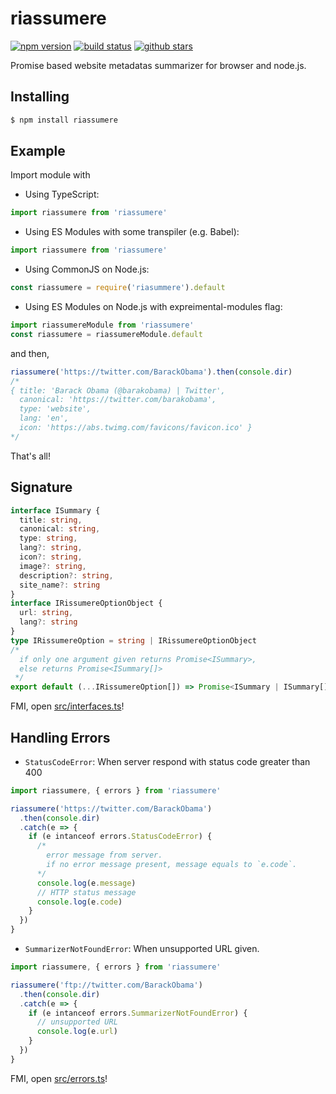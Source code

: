 riassumere
===

[![npm version](https://img.shields.io/npm/v/riassumere.svg)](https://www.npmjs.org/package/riassumere)
[![build status](https://img.shields.io/travis/prezzemolo/riassumere/master.svg)](https://travis-ci.org/prezzemolo/riassumere)
[![github stars](https://img.shields.io/github/stars/prezzemolo/riassumere.svg?style=social&label=Stars)](https://github.com/prezzemolo/riassumere/stargazers)

Promise based website metadatas summarizer for browser and node.js.

Installing
---
```bash
$ npm install riassumere
```

Example
---
Import module with

- Using TypeScript:

```typescript
import riassumere from 'riassumere'
```

- Using ES Modules with some transpiler (e.g. Babel):

```javascript
import riassumere from 'riassumere'
```

- Using CommonJS on Node.js:

```javascript
const riassumere = require('riasummere').default
```

- Using ES Modules on Node.js with expreimental-modules flag:

```javascript
import riassumereModule from 'riassumere'
const riassumere = riassumereModule.default
```

and then,
```javascript
riassumere('https://twitter.com/BarackObama').then(console.dir)
/*
{ title: 'Barack Obama (@barakobama) | Twitter',
  canonical: 'https://twitter.com/barakobama',
  type: 'website',
  lang: 'en',
  icon: 'https://abs.twimg.com/favicons/favicon.ico' }
*/
```

That's all!

Signature
---
```typescript
interface ISummary {
  title: string,
  canonical: string,
  type: string,
  lang?: string,
  icon?: string,
  image?: string,
  description?: string,
  site_name?: string
}
interface IRissumereOptionObject {
  url: string,
  lang?: string
}
type IRissumereOption = string | IRissumereOptionObject
/*
  if only one argument given returns Promise<ISummary>,
  else returns Promise<ISummary[]>
 */
export default (...IRissumereOption[]) => Promise<ISummary | ISummary[]>
```

FMI, open [src/interfaces.ts](src/interfaces.ts)!

Handling Errors
---

- `StatusCodeError`: When server respond with status code greater than 400
```typescript
import riassumere, { errors } from 'riassumere'

riassumere('https://twitter.com/BarackObama')
  .then(console.dir)
  .catch(e => {
    if (e intanceof errors.StatusCodeError) {
      /*
        error message from server.
        if no error message present, message equals to `e.code`.
      */ 
      console.log(e.message)
      // HTTP status message
      console.log(e.code)
    }
  })
}
```

- `SummarizerNotFoundError`: When unsupported URL given.
```typescript
import riassumere, { errors } from 'riassumere'

riassumere('ftp://twitter.com/BarackObama')
  .then(console.dir)
  .catch(e => {
    if (e intanceof errors.SummarizerNotFoundError) {
      // unsupported URL
      console.log(e.url)
    }
  })
}
```

FMI, open [src/errors.ts](src/errors.ts)!
